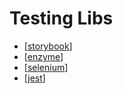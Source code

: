 # Testing Libs

- [[storybook]]
- [[enzyme]]
- [[selenium]]
- [[jest]]

[//begin]: # "Autogenerated link references for markdown compatibility"
[storybook]: storybook "Storybook"
[enzyme]: enzyme "Enzyme"
[selenium]: selenium "selenium"
[jest]: jest "Jest"
[//end]: # "Autogenerated link references"
